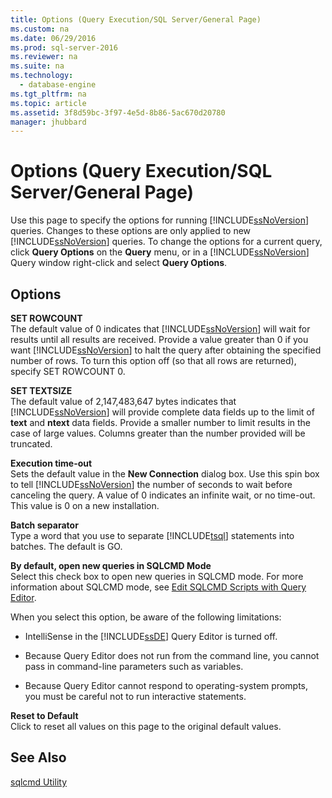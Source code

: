```yaml
---
title: Options (Query Execution/SQL Server/General Page)
ms.custom: na
ms.date: 06/29/2016
ms.prod: sql-server-2016
ms.reviewer: na
ms.suite: na
ms.technology: 
  - database-engine
ms.tgt_pltfrm: na
ms.topic: article
ms.assetid: 3f8d59bc-3f97-4e5d-8b86-5ac670d20780
manager: jhubbard
---
```

# Options (Query Execution/SQL Server/General Page)
  Use this page to specify the options for running [!INCLUDE[ssNoVersion](../../Topics/TopicNameContainA/includes/ssNoVersion_md.md)] queries. Changes to these options are only applied to new [!INCLUDE[ssNoVersion](../../Topics/TopicNameContainA/includes/ssNoVersion_md.md)] queries. To change the options for a current query, click **Query Options** on the **Query** menu, or in a [!INCLUDE[ssNoVersion](../../Topics/TopicNameContainA/includes/ssNoVersion_md.md)] Query window right-click and select **Query Options**.  
  
## Options  
 **SET ROWCOUNT**  
 The default value of 0 indicates that [!INCLUDE[ssNoVersion](../../Topics/TopicNameContainA/includes/ssNoVersion_md.md)] will wait for results until all results are received. Provide a value greater than 0 if you want [!INCLUDE[ssNoVersion](../../Topics/TopicNameContainA/includes/ssNoVersion_md.md)] to halt the query after obtaining the specified number of rows. To turn this option off (so that all rows are returned), specify SET ROWCOUNT 0.  
  
 **SET TEXTSIZE**  
 The default value of 2,147,483,647 bytes indicates that [!INCLUDE[ssNoVersion](../../Topics/TopicNameContainA/includes/ssNoVersion_md.md)] will provide complete data fields up to the limit of **text** and **ntext** data fields. Provide a smaller number to limit results in the case of large values. Columns greater than the number provided will be truncated.  
  
 **Execution time-out**  
 Sets the default value in the **New Connection** dialog box. Use this spin box to tell [!INCLUDE[ssNoVersion](../../Topics/TopicNameContainA/includes/ssNoVersion_md.md)] the number of seconds to wait before canceling the query. A value of 0 indicates an infinite wait, or no time-out. This value is 0 on a new installation.  
  
 **Batch separator**  
 Type a word that you use to separate [!INCLUDE[tsql](../../Topics/TopicNameContainA/includes/tsql_md.md)] statements into batches. The default is GO.  
  
 **By default, open new queries in SQLCMD Mode**  
 Select this check box to open new queries in SQLCMD mode. For more information about SQLCMD mode, see [Edit SQLCMD Scripts with Query Editor](../../Topics/TopicNameNotContainA/Edit-SQLCMD-Scripts-with-Query-Editor.md).  
  
 When you select this option, be aware of the following limitations:  
  
-   IntelliSense in the [!INCLUDE[ssDE](../../Topics/TopicNameContainA/includes/ssDE_md.md)] Query Editor is turned off.  
  
-   Because Query Editor does not run from the command line, you cannot pass in command-line parameters such as variables.  
  
-   Because Query Editor cannot respond to operating-system prompts, you must be careful not to run interactive statements.  
  
 **Reset to Default**  
 Click to reset all values on this page to the original default values.  
  
## See Also  
 [sqlcmd Utility](../../Topics/TopicNameNotContainA/sqlcmd-Utility.md)  
  
  